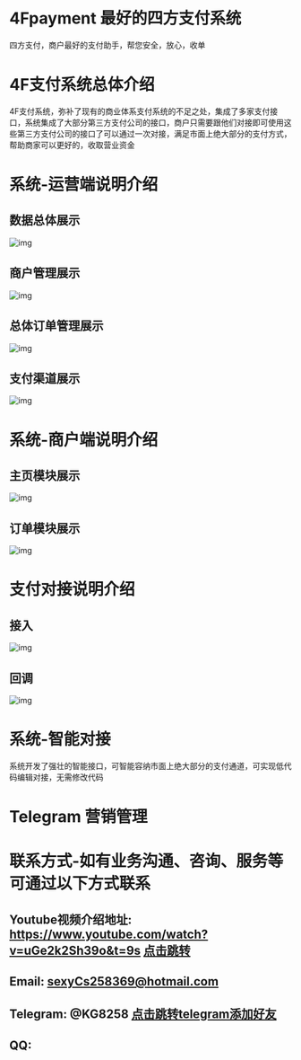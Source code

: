 # 4Fpayment 最好的四方支付系统
四方支付，商户最好的支付助手，帮您安全，放心，收单

# 4F支付系统总体介绍
4F支付系统，弥补了现有的商业体系支付系统的不足之处，集成了多家支付接口，系统集成了大部分第三方支付公司的接口，商户只需要跟他们对接即可使用这些第三方支付公司的接口了可以通过一次对接，满足市面上绝大部分的支付方式，帮助商家可以更好的，收取营业资金

# 系统-运营端说明介绍
## 数据总体展示
![img](https://raw.githubusercontent.com/lzkandlt/4Fpayment/main/mgr-stat.png)


## 商户管理展示
![img](https://raw.githubusercontent.com/lzkandlt/4Fpayment/main/mgr-merchant.png)


## 总体订单管理展示
![img](https://raw.githubusercontent.com/lzkandlt/4Fpayment/main/mgr-order.png)

## 支付渠道展示
![img](https://raw.githubusercontent.com/lzkandlt/4Fpayment/main/mgr-channel.png)

# 系统-商户端说明介绍
## 主页模块展示
![img](https://github.com/lzkandlt/4Fpayment/blob/main/02.png?raw=true)

## 订单模块展示
![img](https://github.com/lzkandlt/4Fpayment/blob/main/01.png?raw=true)

# 支付对接说明介绍

## 接入
![img](https://github.com/lzkandlt/4Fpayment/blob/main/interface-input.png?raw=true)
## 回调
![img](https://github.com/lzkandlt/4Fpayment/blob/main/interface-notify.png?raw=true)

# 系统-智能对接
系统开发了强壮的智能接口，可智能容纳市面上绝大部分的支付通道，可实现低代码编辑对接，无需修改代码

# Telegram 营销管理


# 联系方式-如有业务沟通、咨询、服务等 可通过以下方式联系

## Youtube视频介绍地址: https://www.youtube.com/watch?v=uGe2k2Sh39o&t=9s [点击跳转](https://www.youtube.com/watch?v=uGe2k2Sh39o&t=9s)
## Email: sexyCs258369@hotmail.com
## Telegram: @KG8258 [点击跳转telegram添加好友](https://t.me/KG8258)
## QQ:
